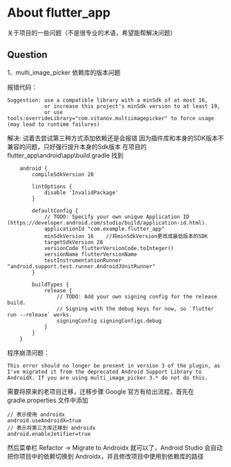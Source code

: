 # About flutter_app

关于项目的一些问题（不是很专业的术语，希望能帮解决问题）

## Question

1、multi_image_picker 依赖库的版本问题

报错代码：

	Suggestion: use a compatible library with a minSdk of at most 16,
                or increase this project's minSdk version to at least 19,
                or use tools:overrideLibrary="com.vitanov.multiimagepicker" to force usage (may lead to runtime failures)

解决:
	试着去尝试第三种方式添加依赖还是会报错
	因为插件库和本身的SDK版本不兼容的问题，只好强行提升本身的Sdk版本
	在项目的flutter_app\android\app\build.gradle
	找到

		android {
		    compileSdkVersion 28

		    lintOptions {
		        disable 'InvalidPackage'
		    }

		    defaultConfig {
		        // TODO: Specify your own unique Application ID (https://developer.android.com/studio/build/application-id.html).
		        applicationId "com.example.flutter_app"
		        minSdkVersion 16	//将minSdkVersion更改成最低版本的SDK
		        targetSdkVersion 28
		        versionCode flutterVersionCode.toInteger()
		        versionName flutterVersionName
		        testInstrumentationRunner "android.support.test.runner.AndroidJUnitRunner"
		    }

		    buildTypes {
		        release {
		            // TODO: Add your own signing config for the release build.
		            // Signing with the debug keys for now, so `flutter run --release` works.
		            signingConfig signingConfigs.debug
		        }
		    }
		}

程序崩溃问题：
	
	This error should no longer be present in version 3 of the plugin, as I've migrated it from the deprecated Android Support Library to AndroidX. If you are using multi_image_picker 3.* do not do this.

需要将原来的老项目迁移，迁移步骤 Google 官方有给出流程，首先在 gradle.properties 文件中添加

	// 表示使用 androidx
	android.useAndroidX=true
	// 表示将第三方库迁移到 androidx
	android.enableJetifier=true

然后菜单栏 Refactor -> Migrate to Androidx 就可以了，Android Studio 会自动把你项目中的依赖切换到 Androidx，并且修改项目中使用到依赖库的路径